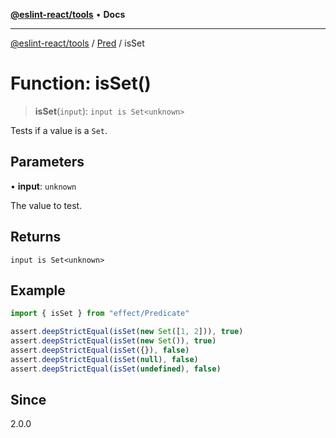 [**@eslint-react/tools**](../../../README.md) • **Docs**

***

[@eslint-react/tools](../../../README.md) / [Pred](../README.md) / isSet

# Function: isSet()

> **isSet**(`input`): `input is Set<unknown>`

Tests if a value is a `Set`.

## Parameters

• **input**: `unknown`

The value to test.

## Returns

`input is Set<unknown>`

## Example

```ts
import { isSet } from "effect/Predicate"

assert.deepStrictEqual(isSet(new Set([1, 2])), true)
assert.deepStrictEqual(isSet(new Set()), true)
assert.deepStrictEqual(isSet({}), false)
assert.deepStrictEqual(isSet(null), false)
assert.deepStrictEqual(isSet(undefined), false)
```

## Since

2.0.0
